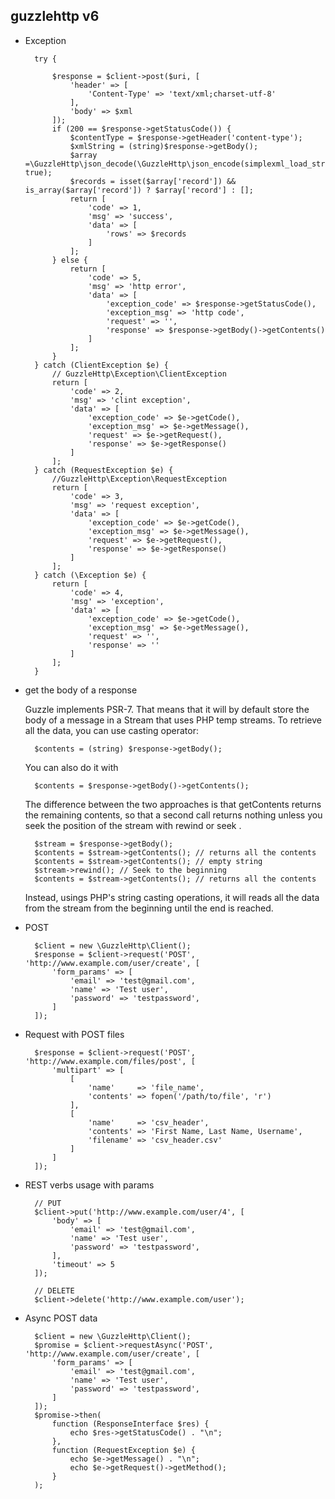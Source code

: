 ## guzzlehttp v6

- Exception

		try {
           
            $response = $client->post($uri, [
                'header' => [
                    'Content-Type' => 'text/xml;charset-utf-8'
                ],
                'body' => $xml
            ]);
            if (200 == $response->getStatusCode()) {
                $contentType = $response->getHeader('content-type');
                $xmlString = (string)$response->getBody();
                $array =\GuzzleHttp\json_decode(\GuzzleHttp\json_encode(simplexml_load_string($xmlString)), true);
                $records = isset($array['record']) && is_array($array['record']) ? $array['record'] : [];
                return [
                    'code' => 1,
                    'msg' => 'success',
                    'data' => [
                        'rows' => $records
                    ]
                ];
            } else {
                return [
                    'code' => 5,
                    'msg' => 'http error',
                    'data' => [
                        'exception_code' => $response->getStatusCode(),
                        'exception_msg' => 'http code',
                        'request' => '',
                        'response' => $response->getBody()->getContents()
                    ]
                ];
            }
        } catch (ClientException $e) {
			// GuzzleHttp\Exception\ClientException
            return [
                'code' => 2,
                'msg' => 'clint exception',
                'data' => [
                    'exception_code' => $e->getCode(),
                    'exception_msg' => $e->getMessage(),
                    'request' => $e->getRequest(),
                    'response' => $e->getResponse()
                ]
            ];
        } catch (RequestException $e) {
			//GuzzleHttp\Exception\RequestException
            return [
                'code' => 3,
                'msg' => 'request exception',
                'data' => [
                    'exception_code' => $e->getCode(),
                    'exception_msg' => $e->getMessage(),
                    'request' => $e->getRequest(),
                    'response' => $e->getResponse()
                ]
            ];
        } catch (\Exception $e) {
            return [
                'code' => 4,
                'msg' => 'exception',
                'data' => [
                    'exception_code' => $e->getCode(),
                    'exception_msg' => $e->getMessage(),
                    'request' => '',
                    'response' => ''
                ]
            ];
        }

- get the body of a response  

	Guzzle implements PSR-7. That means that it will by default store the body of a message in a Stream that uses PHP temp streams. To retrieve all the data, you can use casting operator:

		$contents = (string) $response->getBody();
	You can also do it with

		$contents = $response->getBody()->getContents();
	The difference between the two approaches is that getContents returns the remaining contents, so that a second call returns nothing unless you seek the position of the stream with rewind or seek .

		$stream = $response->getBody();
		$contents = $stream->getContents(); // returns all the contents
		$contents = $stream->getContents(); // empty string
		$stream->rewind(); // Seek to the beginning
		$contents = $stream->getContents(); // returns all the contents
	Instead, usings PHP's string casting operations, it will reads all the data from the stream from the beginning until the end is reached.

- POST
	
		$client = new \GuzzleHttp\Client();
		$response = $client->request('POST', 'http://www.example.com/user/create', [
		    'form_params' => [
		        'email' => 'test@gmail.com',
		        'name' => 'Test user',
		        'password' => 'testpassword',
		    ]
		]);
- Request with POST files

		$response = $client->request('POST', 'http://www.example.com/files/post', [
		    'multipart' => [
		        [
		            'name'     => 'file_name',
		            'contents' => fopen('/path/to/file', 'r')
		        ],
		        [
		            'name'     => 'csv_header',
		            'contents' => 'First Name, Last Name, Username',
		            'filename' => 'csv_header.csv'
		        ]
		    ]
		]);	
- REST verbs usage with params
		
		// PUT
		$client->put('http://www.example.com/user/4', [
		    'body' => [
		        'email' => 'test@gmail.com',
		        'name' => 'Test user',
		        'password' => 'testpassword',
		    ],
		    'timeout' => 5
		]);
		
		// DELETE
		$client->delete('http://www.example.com/user');
- Async POST data
		
		$client = new \GuzzleHttp\Client();
		$promise = $client->requestAsync('POST', 'http://www.example.com/user/create', [
		    'form_params' => [
		        'email' => 'test@gmail.com',
		        'name' => 'Test user',
		        'password' => 'testpassword',
		    ]
		]);
		$promise->then(
		    function (ResponseInterface $res) {
		        echo $res->getStatusCode() . "\n";
		    },
		    function (RequestException $e) {
		        echo $e->getMessage() . "\n";
		        echo $e->getRequest()->getMethod();
		    }
		);